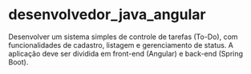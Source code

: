 # desenvolvedor_java_angular
Desenvolver um sistema simples de controle de tarefas (To-Do), com funcionalidades de cadastro, listagem e gerenciamento de status. A aplicação deve ser dividida em front-end (Angular) e back-end (Spring Boot).
